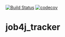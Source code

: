 [![Build Status](https://travis-ci.org/DlNZzz/job4j_tracker.svg?branch=master)](https://travis-ci.org/DlNZzz/job4j_tracker)
[![codecov](https://codecov.io/gh/DlNZzz/job4j_tracker/branch/master/graph/badge.svg)](https://codecov.io/gh/DlNZzz/job4j_tracker)

# job4j_tracker